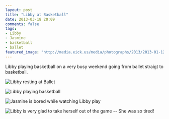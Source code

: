 ```yaml
---
layout: post
title: "Libby at Basketball"
date: 2013-03-18 20:09
comments: false
tags: 
- Libby
- Jasmine
- basketball
- ballet
featured_image: "http://media.eick.us/media/photographs/2013/2013-01-12/Libby-Ballet-Studio-2013-01-12-at-16-41-33.jpg"
---
```

Libby playing basketball on a very busy weekend going from ballet straigt to basketball.

![Libby resting at Ballet](http://media.eick.us/media/photographs/2013/2013-01-12/Libby-Ballet-Studio-2013-01-12-at-16-41-33.jpg)

![Libby playing basketball](http://media.eick.us/media/photographs/2013/2013-01-12/Libby-Basketball-2013-01-12-at-18-14-23.jpg)

![Jasmine is bored while watching Libby play](http://media.eick.us/media/photographs/2013/2013-01-12/Libby-Basketball-2013-01-12-at-18-14-42.jpg)

![Libby is very glad to take herself out of the game -- She was so tired!](http://media.eick.us/media/photographs/2013/2013-01-12/Libby-Basketball-2013-01-12-at-18-44-58.jpg)


